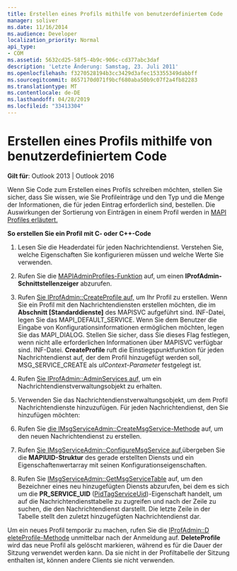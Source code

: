 ```yaml
---
title: Erstellen eines Profils mithilfe von benutzerdefiniertem Code
manager: soliver
ms.date: 11/16/2014
ms.audience: Developer
localization_priority: Normal
api_type:
- COM
ms.assetid: 5632cd25-58f5-4b9c-906c-cd377abc3daf
description: 'Letzte Änderung: Samstag, 23. Juli 2011'
ms.openlocfilehash: f3270528194b3cc3429d3afec153355349dabbff
ms.sourcegitcommit: 8657170d071f9bcf680aba50b9c07f2a4fb82283
ms.translationtype: MT
ms.contentlocale: de-DE
ms.lasthandoff: 04/28/2019
ms.locfileid: "33413304"
---
```

# <a name="creating-a-profile-by-using-custom-code"></a>Erstellen eines Profils mithilfe von benutzerdefiniertem Code

  
  
**Gilt für**: Outlook 2013 | Outlook 2016 
  
Wenn Sie Code zum Erstellen eines Profils schreiben möchten, stellen Sie sicher, dass Sie wissen, wie Sie Profileinträge und den Typ und die Menge der Informationen, die für jeden Eintrag erforderlich sind, bestellen. Die Auswirkungen der Sortierung von Einträgen in einem Profil werden in [MAPI Profiles erläutert.](mapi-profiles.md)
  
 **So erstellen Sie ein Profil mit C- oder C++-Code**
  
1. Lesen Sie die Headerdatei für jeden Nachrichtendienst. Verstehen Sie, welche Eigenschaften Sie konfigurieren müssen und welche Werte Sie verwenden.
    
2. Rufen Sie die [MAPIAdminProfiles-Funktion](mapiadminprofiles.md) auf, um einen **IProfAdmin-Schnittstellenzeiger** abzurufen. 
    
3. Rufen [Sie IProfAdmin::CreateProfile auf,](iprofadmin-createprofile.md) um Ihr Profil zu erstellen. Wenn Sie ein Profil mit den Nachrichtendiensten erstellen möchten, die im **Abschnitt [Standarddienste]** des MAPISVC aufgeführt sind. INF-Datei, legen Sie das MAPI_DEFAULT_SERVICE. Wenn Sie dem Benutzer die Eingabe von Konfigurationsinformationen ermöglichen möchten, legen Sie das MAPI_DIALOG. Stellen Sie sicher, dass Sie dieses Flag festlegen, wenn nicht alle erforderlichen Informationen über MAPISVC verfügbar sind. INF-Datei. **CreateProfile** ruft die Einstiegspunktfunktion für jeden Nachrichtendienst auf, der dem Profil hinzugefügt werden soll, MSG_SERVICE_CREATE als  _ulContext-Parameter_ festgelegt ist. 
    
4. Rufen [Sie IProfAdmin::AdminServices auf,](iprofadmin-adminservices.md) um ein Nachrichtendienstverwaltungsobjekt zu erhalten. 
    
5. Verwenden Sie das Nachrichtendienstverwaltungsobjekt, um dem Profil Nachrichtendienste hinzuzufügen. Für jeden Nachrichtendienst, den Sie hinzufügen möchten:
    
1. Rufen Sie [die IMsgServiceAdmin::CreateMsgService-Methode](imsgserviceadmin-createmsgservice.md) auf, um den neuen Nachrichtendienst zu erstellen. 
    
2. Rufen [Sie IMsgServiceAdmin::ConfigureMsgService auf,](imsgserviceadmin-configuremsgservice.md)übergeben Sie die **MAPIUID-Struktur** des gerade erstellten Diensts und ein Eigenschaftenwertarray mit seinen Konfigurationseigenschaften. 
    
6. Rufen Sie [IMsgServiceAdmin::GetMsgServiceTable](imsgserviceadmin-getmsgservicetable.md) auf, um den Bezeichner eines neu hinzugefügten Diensts abzurufen, bei dem es sich um die **PR_SERVICE_UID** ([PidTagServiceUid](pidtagserviceuid-canonical-property.md))-Eigenschaft handelt, um auf die Nachrichtendiensttabelle zu zugreifen und nach der Zeile zu suchen, die den Nachrichtendienst darstellt. Die letzte Zeile in der Tabelle stellt den zuletzt hinzugefügten Nachrichtendienst dar. 
    
Um ein neues Profil temporär zu machen, rufen Sie die [IProfAdmin::D eleteProfile-Methode](iprofadmin-deleteprofile.md) unmittelbar nach der Anmeldung auf. **DeleteProfile** wird das neue Profil als gelöscht markieren, während es für die Dauer der Sitzung verwendet werden kann. Da sie nicht in der Profiltabelle der Sitzung enthalten ist, können andere Clients sie nicht verwenden. 
  

